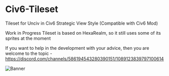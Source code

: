 # Civ6-Tileset
Tileset for Unciv in Civ6 Strategic View Style
(Compatible with Civ6 Mod)

Work in Progress
Tileset is based on HexaRealm, so it still uses some of its sprites at the moment

If you want to help in the development with your advice, then you are welcome to the topic - https://discord.com/channels/586194543280390151/1089123839797100614

![Banner](https://github.com/Malwen/Civ6-Tileset/assets/127602197/1365055d-0f38-4940-8a6f-342a5c0c46c2)

